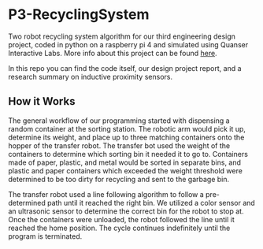 # P3-RecyclingSystem
Two robot recycling system algorithm for our third engineering design project, coded in python on a raspberry pi 4 and simulated using Quanser Interactive Labs. More info about this project can be found <a href="https://atelieyt.notion.site/Revenge-of-the-Recycling-System-ba956616b3864fad92bbb51508aa9e8f" target="_blank">here</a>.

In this repo you can find the code itself, our design project report, and a research summary on inductive proximity sensors.

## How it Works

The general workflow of our programming started with dispensing a random container at the sorting station. The robotic arm would pick it up, determine its weight, and place up to three matching containers onto the hopper of the transfer robot. The transfer bot used the weight of the containers to determine which sorting bin it needed it to go to. Containers made of paper, plastic, and metal would be sorted in separate bins, and plastic and paper containers which exceeded the weight threshold were determined to be too dirty for recycling and sent to the garbage bin.

The transfer robot used a line following algorithm to follow a pre-determined path until it reached the right bin. We utilized a color sensor and an ultrasonic sensor to determine the correct bin for the robot to stop at. Once the containers were unloaded, the robot followed the line until it reached the home position. The cycle continues indefinitely until the program is terminated.
